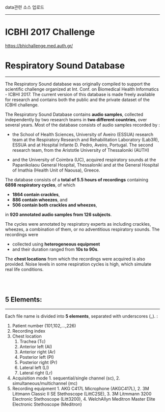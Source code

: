 data관련 소스 업로드

---


# ICBHI 2017 Challenge

https://bhichallenge.med.auth.gr/

# Respiratory Sound Database
---


The Respiratory Sound database was originally compiled to support the scientific challenge organized at Int. Conf. on Biomedical Health Informatics - ICBHI 2017. The current version of this database is made freely available for research and contains both the public and the private dataset of the ICBHI challenge.

The Respiratory Sound Database contains **audio samples**, collected independently by two research teams in **two different countries**, over several years. Most of the database consists of audio samples recorded by :

- the School of Health Sciences, University of Aveiro (ESSUA) research team at the Respiratory Research and Rehabilitation Laboratory (Lab3R), ESSUA and at Hospital Infante D. Pedro, Aveiro, Portugal. The second research team, from the Aristotle University of Thessaloniki (AUTH)

- and the University of Coimbra (UC), acquired respiratory sounds at the Papanikolaou General Hospital, Thessaloniki and at the General Hospital of Imathia (Health Unit of Naousa), Greece.

The database consists of a **total of 5.5 hours of recordings** containing **6898 respiratory cycles**, of which
- **1864 contain crackles**,
- **886 contain wheezes**, and
- **506 contain both crackles and wheezes**,

in **920 annotated audio samples from 126 subjects**.

The cycles were annotated by respiratory experts as including crackles, wheezes, a combination of them, or no adventitious respiratory sounds. The recordings were
- collected using **heterogeneous equipment**
- and their duration ranged from **10s to 90s**.

The **chest locations** from which the recordings were acquired is also provided. Noise levels in some respiration cycles is high, which simulate real life conditions.

<br>
<br>

## 5 Elements:
---
Each file name is divided into **5 elements**, separated with underscores (_).
:

1. Patient number (101,102,...,226)
2. Recording index
3. Chest location
    1. Trachea (Tc)
    2. Anterior left (Al)
    3. Anterior right (Ar)
    4. Posterior left (Pl)
    5. Posterior right (Pr)
    6. Lateral left (Ll)
    7. Lateral right (Lr)
4.    Acquisition mode
    1. sequential/single channel (sc),
    2. simultaneous/multichannel (mc)
5.    Recording equipment
    1. AKG C417L Microphone (AKGC417L),
    2. 3M Littmann Classic II SE Stethoscope (LittC2SE),
    3. 3M Litmmann 3200 Electronic Stethoscope (Litt3200),
    4.  WelchAllyn Meditron Master Elite Electronic Stethoscope (Meditron)



